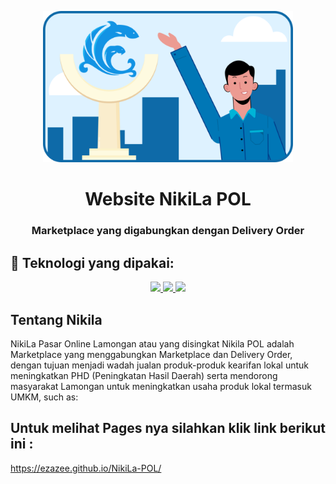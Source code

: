 <p align="center"><a href="https://laravel.com" target="_blank"><img src="https://raw.githubusercontent.com/ezazee/NikiLa-POL/NikiLa/assets/img/banner/2.png" width="400"></a></p>

<h1 align="center">Website NikiLa POL</h1>
<h3 align="center">Marketplace yang digabungkan dengan Delivery Order</h3>

## 🚀 Teknologi yang dipakai:

<p align="center"> 
    <a href="#" target="_blank"> <img src="https://img.icons8.com/color/48/000000/html-5--v1.png"/> </a>
    <a href="#" target="_blank"> <img src="https://img.icons8.com/color/48/000000/css3.png"/> </a>
    <a href="#" target="_blank"> <img src="https://img.icons8.com/color/48/000000/javascript--v1.png"/> </a>
</p>

## Tentang Nikila
NikiLa Pasar Online Lamongan atau yang disingkat Nikila POL adalah Marketplace yang menggabungkan Marketplace dan Delivery Order, dengan tujuan menjadi wadah jualan produk-produk kearifan lokal untuk meningkatkan PHD (Peningkatan Hasil Daerah) serta mendorong masyarakat Lamongan untuk meningkatkan usaha produk lokal termasuk UMKM, such as:


## Untuk melihat Pages nya silahkan klik link berikut ini :

 https://ezazee.github.io/NikiLa-POL/

